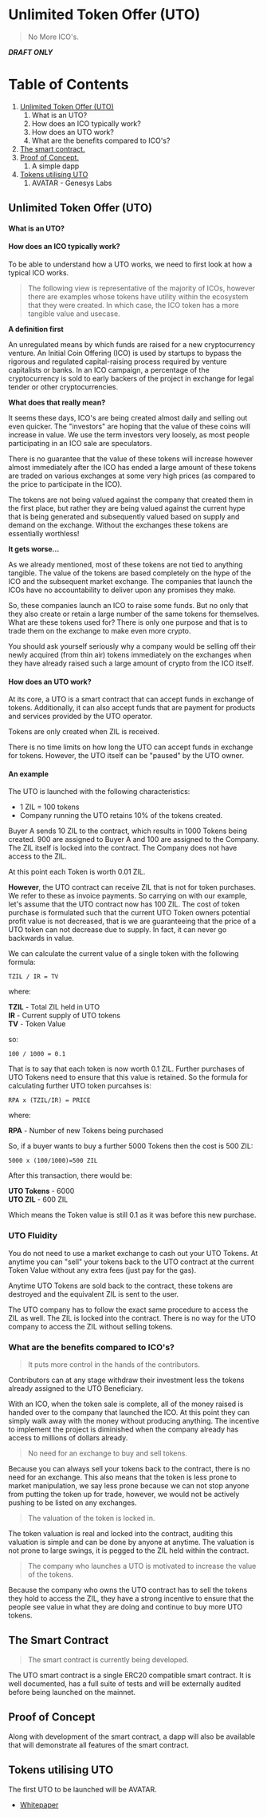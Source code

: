 # Unlimited Token Offer (UTO)
> No More ICO's.

_**DRAFT ONLY**_

# Table of Contents
1. [Unlimited Token Offer (UTO)](#uto)
    1. What is an UTO?
    2. How does an ICO typically work?
    3. How does an UTO work?
    4. What are the benefits compared to ICO's?
2. [The smart contract.](#smart-contract)
3. [Proof of Concept.](#poc)
    1. A simple dapp
4. [Tokens utilising UTO](#tokens-utilising-uto)
    1. AVATAR - Genesys Labs

## Unlimited Token Offer (UTO)<a name="uto"></a>

#### What is an UTO?

#### How does an ICO typically work?
To be able to understand how a UTO works, we need to first look at how a typical ICO works.

> The following view is representative of the majority of ICOs, however there are examples whose tokens have utility within the ecosystem that they were created. In which case, the ICO token has a more tangible value and usecase.

**A definition first**

An unregulated means by which funds are raised for a new cryptocurrency venture. An Initial Coin Offering (ICO) is used by startups to bypass the rigorous and regulated capital-raising process required by venture capitalists or banks. In an ICO campaign, a percentage of the cryptocurrency is sold to early backers of the project in exchange for legal tender or other cryptocurrencies.

**What does that really mean?**

It seems these days, ICO's are being created almost daily and selling out even quicker. The "investors" are hoping that the value of these coins will increase in value. We use the term investors very loosely, as most people participating in an ICO sale are speculators.

There is no guarantee that the value of these tokens will increase however almost immediately after the ICO has ended a large amount of these tokens are traded on various exchanges at some very high prices (as compared to the price to participate in the ICO).

The tokens are not being valued against the company that created them in the first place, but rather they are being valued against the current hype that is being generated and subsequently valued based on supply and demand on the exchange. Without the exchanges these tokens are essentially worthless!

**It gets worse&hellip;**

As we already mentioned, most of these tokens are not tied to anything tangible. The value of the tokens are based completely on the hype of the ICO and the subsequent market exchange. The companies that launch the ICOs have no accountability to deliver upon any promises they make.

So, these companies launch an ICO to raise some funds. But no only that they also create or retain a large number of the same tokens for themselves. What are these tokens used for? There is only one purpose and that is to trade them on the exchange to make even more crypto.

You should ask yourself seriously why a company would be selling off their newly acquired (from thin air) tokens immediately on the exchanges when they have already raised such a large amount of crypto from the ICO itself.

#### How does an UTO work?

At its core, a UTO is a smart contract that can accept funds in exchange of tokens. Additionally, it can also accept funds that are payment for products and services provided by the UTO operator.

Tokens are only created when ZIL is received.

There is no time limits on how long the UTO can accept funds in exchange for tokens. However, the UTO itself can be "paused" by the UTO owner.

#### An example
The UTO is launched with the following characteristics:

* 1 ZIL = 100 tokens
* Company running the UTO retains 10% of the tokens created.

Buyer A sends 10 ZIL to the contract, which results in 1000 Tokens being created. 900 are assigned to Buyer A and 100 are assigned to the Company. The ZIL itself is locked into the contract. The Company does not have access to the ZIL.

At this point each Token is worth 0.01 ZIL.

**However**, the UTO contract can receive ZIL that is not for token purchases. We refer to these as invoice payments. So carrying on with our example, let's assume that the UTO contract now has 100 ZIL. The cost of token purchase is formulated such that the current UTO Token owners potential profit value is not decreased, that is we are guaranteeing that the price of a UTO token can not decrease due to supply. In fact, it can never go backwards in value.

We can calculate the current value of a single token with the following formula:

`TZIL / IR = TV`

where:

**TZIL** - Total ZIL held in UTO\
**IR** - Current supply of UTO tokens\
**TV** - Token Value

so:

`100 / 1000 = 0.1`

That is to say that each token is now worth 0.1 ZIL. Further purchases of UTO Tokens need to ensure that this value is retained. So the formula for calculating further UTO token purcahses is:

`RPA x (TZIL/IR) = PRICE`

where:

**RPA** - Number of new Tokens being purchased

So, if a buyer wants to buy a further 5000 Tokens then the cost is 500 ZIL:

`5000 x (100/1000)=500 ZIL`

After this transaction, there would be:

**UTO Tokens** - 6000\
**UTO ZIL** - 600 ZIL

Which means the Token value is still 0.1 as it was before this new purchase.

### UTO Fluidity
You do not need to use a market exchange to cash out your UTO Tokens. At anytime you can "sell" your tokens back to the UTO contract at the current Token Value without any extra fees (just pay for the gas).

Anytime UTO Tokens are sold back to the contract, these tokens are destroyed and the equivalent ZIL is sent to the user.

The UTO company has to follow the exact same procedure to access the ZIL as well. The ZIL is locked into the contract. There is no way for the UTO company to access the ZIL without selling tokens.

### What are the benefits compared to ICO's?
> It puts more control in the hands of the contributors.

Contributors can at any stage withdraw their investment less the tokens already assigned to the UTO Beneficiary.

With an ICO, when the token sale is complete, all of the money raised is handed over to the company that launched the ICO. At this point they can simply walk away with the money without producing anything. The incentive to implement the project is diminished when the company already has access to millions of dollars already.

> No need for an exchange to buy and sell tokens.

Because you can always sell your tokens back to the contract, there is no need for an exchange. This also means that the token is less prone to market manipulation, we say less prone because we can not stop anyone from putting the token up for trade, however, we would not be actively pushing to be listed on any exchanges.

> The valuation of the token is locked in.

The token valuation is real and locked into the contract, auditing this valuation is simple and can be done by anyone at anytime. The valuation is not prone to large swings, it is pegged to the ZIL held within the contract.

> The company who launches a UTO is motivated to increase the value of the tokens.

Because the company who owns the UTO contract has to sell the tokens they hold to access the ZIL, they have a strong incentive to ensure that the people see value in what they are doing and continue to buy more UTO tokens.


## The Smart Contract <a name="smart-contract"></a>
> The smart contract is currently being developed.

The UTO smart contract is a single ERC20 compatible smart contract. It is well documented, has a full suite of tests and will be externally audited before being launched on the mainnet.


## Proof of Concept <a name="poc"></a>

Along with development of the smart contract, a dapp will also be available that will demonstrate all features of the smart contract.

## Tokens utilising UTO <a name="tokens-utilising-uto"></a>

The first UTO to be launched will be AVATAR.

- [Whitepaper](avatar.md)
